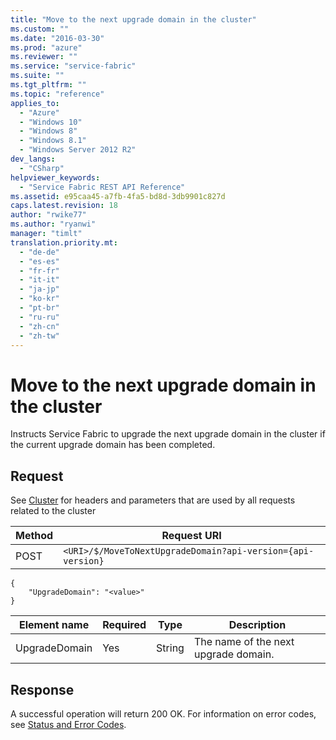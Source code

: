 ```yaml
---
title: "Move to the next upgrade domain in the cluster"
ms.custom: ""
ms.date: "2016-03-30"
ms.prod: "azure"
ms.reviewer: ""
ms.service: "service-fabric"
ms.suite: ""
ms.tgt_pltfrm: ""
ms.topic: "reference"
applies_to: 
  - "Azure"
  - "Windows 10"
  - "Windows 8"
  - "Windows 8.1"
  - "Windows Server 2012 R2"
dev_langs: 
  - "CSharp"
helpviewer_keywords: 
  - "Service Fabric REST API Reference"
ms.assetid: e95caa45-a7fb-4fa5-bd8d-3db9901c827d
caps.latest.revision: 18
author: "rwike77"
ms.author: "ryanwi"
manager: "timlt"
translation.priority.mt: 
  - "de-de"
  - "es-es"
  - "fr-fr"
  - "it-it"
  - "ja-jp"
  - "ko-kr"
  - "pt-br"
  - "ru-ru"
  - "zh-cn"
  - "zh-tw"
---
```

# Move to the next upgrade domain in the cluster
Instructs Service Fabric to upgrade the next upgrade domain in the cluster if the current upgrade domain has been completed.  
  
## Request  
 See [Cluster](cluster.md) for headers and parameters that are used by all requests related to the cluster  
  
|Method|Request URI|  
|------------|-----------------|  
|POST|`<URI>/$/MoveToNextUpgradeDomain?api-version={api-version}`|  
  
```  
{  
    "UpgradeDomain": "<value>"   
}  
```  
  
|Element name|Required|Type|Description|  
|------------------|--------------|----------|-----------------|  
|UpgradeDomain|Yes|String|The name of the next upgrade domain.|  
  
## Response  
 A successful operation will return 200 OK. For information on error codes, see [Status and Error Codes](status-and-error-codes1.md).